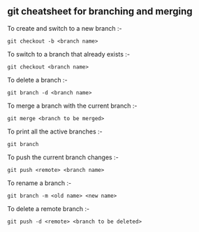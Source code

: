 ## git cheatsheet for branching and merging

To create and switch to a new branch :-
``` 
git checkout -b <branch name>
```

To switch to a branch that already exists :-
```
git checkout <branch name>
```

To delete a branch :-
```
git branch -d <branch name>
```

To merge a branch with the current branch :-
```
git merge <branch to be merged>
```

To print all the active branches :-
```
git branch
```

To push the current branch changes :-
```
git push <remote> <branch name>
```

To rename a branch :-
```
git branch -m <old name> <new name>
```

To delete a remote branch :-
```
git push -d <remote> <branch to be deleted>
```
